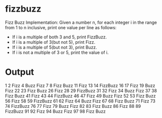 # fizzbuzz
Fizz Buzz Implementation: Given a number n, for each integer i in the range from 1 to n inclusive, print one value per line as follows:
- If i is a multiple of both 3 and 5, print FizzBuzz.
- If i is a multiple of 3(but not 5), print Fizz.
- If i is a multiple of 5(but not 3), print Buzz.
- If i is not a multiple of 3 or 5, print the value of i.

# Output
1
2
Fizz
4
Buzz
Fizz
7
8
Fizz
Buzz
11
Fizz
13
14
FizzBuzz
16
17
Fizz
19
Buzz
Fizz
22
23
Fizz
Buzz
26
Fizz
28
29
FizzBuzz
31
32
Fizz
34
Buzz
Fizz
37
38
Fizz
Buzz
41
Fizz
43
44
FizzBuzz
46
47
Fizz
49
Buzz
Fizz
52
53
Fizz
Buzz
56
Fizz
58
59
FizzBuzz
61
62
Fizz
64
Buzz
Fizz
67
68
Fizz
Buzz
71
Fizz
73
74
FizzBuzz
76
77
Fizz
79
Buzz
Fizz
82
83
Fizz
Buzz
86
Fizz
88
89
FizzBuzz
91
92
Fizz
94
Buzz
Fizz
97
98
Fizz
Buzz
